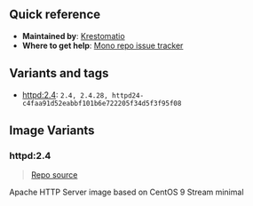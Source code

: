 ## Quick reference
- **Maintained by**:
[Krestomatio](https://krestomatio.com)
- **Where to get help**:
[Mono repo issue tracker](https://github.com/krestomatio/container_builder/issues)

## Variants and tags
- [httpd:2.4](#httpd24): `2.4, 2.4.28, httpd24-c4faa91d52eabbf101b6e722205f34d5f3f95f08`


## Image Variants
### httpd:2.4
> [Repo source](https://github.com/krestomatio/container_builder/tree/master/httpd/httpd24)

Apache HTTP Server image based on CentOS 9 Stream minimal

